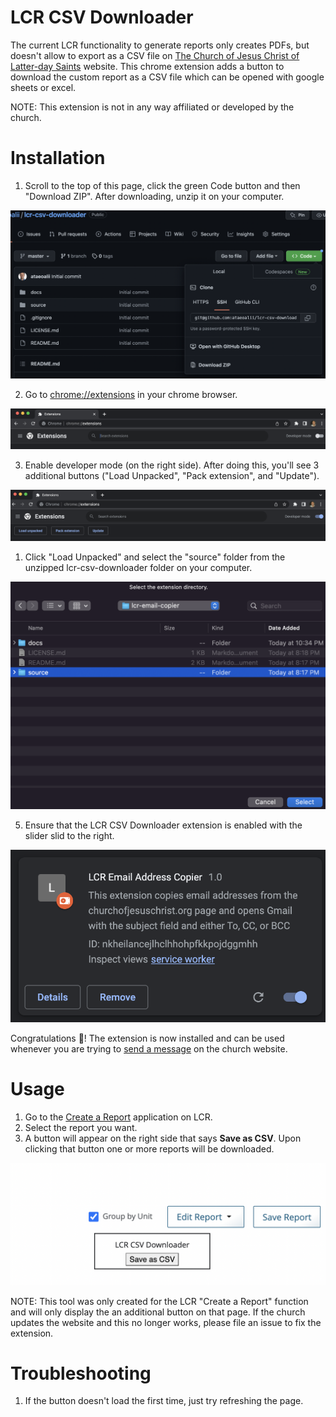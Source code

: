 # LCR CSV Downloader

The current LCR functionality to generate reports only creates PDFs, but doesn't allow to export as
a CSV file on
[The Church of Jesus Christ of Latter-day Saints](https://lcr.churchofjesuschrist.org/report)
website. This chrome extension adds a button to download the custom report as a CSV file which
can be opened with google sheets or excel.

NOTE: This extension is not in any way affiliated or developed by the church.

# Installation

1. Scroll to the top of this page, click the green Code button and then "Download ZIP". After downloading, unzip it on your computer.

![Download ZIP](docs/1-download-it.png)

2. Go to [chrome://extensions](chrome://extensions) in your chrome browser.

![Chrome Extensions](docs/2-chrome-extension.png)

3. Enable developer mode (on the right side). After doing this, you'll see 3 additional buttons ("Load Unpacked", "Pack extension", and "Update").

![Developer Mode](docs/3-developer-mode.png)

1. Click "Load Unpacked" and select the "source" folder from the unzipped lcr-csv-downloader folder on your computer.

![Select Source](docs/4-select-source.png)

5. Ensure that the LCR CSV Downloader extension is enabled with the slider slid to the right.

![Enable Extension](docs/5-enable-extension.png)

Congratulations 🎉! The extension is now installed and can be used whenever you are trying to
[send a message](https://lcr.churchofjesuschrist.org/messaging) on the church website.

# Usage

1. Go to the [Create a Report](https://lcr.churchofjesuschrist.org/report/custom-reports) application on LCR.
2. Select the report you want.
3. A button will appear on the right side that says **Save as CSV**. Upon clicking that button one or more
   reports will be downloaded.

![Save As CSV](docs/6-save-as-csv.png)

NOTE: This tool was only created for the LCR "Create a Report" function and will only display the
an additional button on that page. If the church updates the website and this no longer works, please
file an issue to fix the extension.

# Troubleshooting

1. If the button doesn't load the first time, just try refreshing the page.
